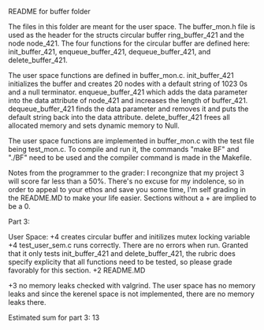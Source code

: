 README for buffer folder

The files in this folder are meant for the user space. The buffer_mon.h file is used as the header for the structs circular buffer ring_buffer_421 and the node node_421. The four functions for the circular buffer are defined here: init_buffer_421, enqueue_buffer_421, dequeue_buffer_421, and delete_buffer_421. 

The user space functions are defined in buffer_mon.c. init_buffer_421 initializes the buffer and creates 20 nodes with a default string of 1023 0s and a null terminator. enqueue_buffer_421 which adds the data parameter into the data attribute of node_421 and increases the length of buffer_421. dequeue_buffer_421 finds the data parameter and removes it and puts the default string back into the data attribute. delete_buffer_421 frees all allocated memory and sets dynamic memory to Null.

The user space functions are implemented in buffer_mon.c with the test file being test_mon.c. To compile and run it, the commands "make BF" and "./BF" need to be used and the compiler command is made in the Makefile. 
 
 
Notes from the programmer to the grader: I recongnize that my project 3 will score far less than a 50%. There's no excuse for my indolence, so in order to appeal to your ethos and save you some time, I'm self grading in the README.MD to make your life easier. Sections without a +<number> are implied to be a 0.

Part 3: 

User Space:
+4 creates circular buffer and initilizes mutex locking variable
+4 test_user_sem.c runs correctly. There are no errors when run. Granted that it only tests init_buffer_421 and delete_buffer_421, the rubric does specify explicity that all functions need to be tested, so please grade favorably for this section.
+2 README.MD

+3 no memory leaks checked with valgrind. The user space has no memory leaks and since the kerenel space is not implemented, there are no memory leaks there.

Estimated sum for part 3: 13
